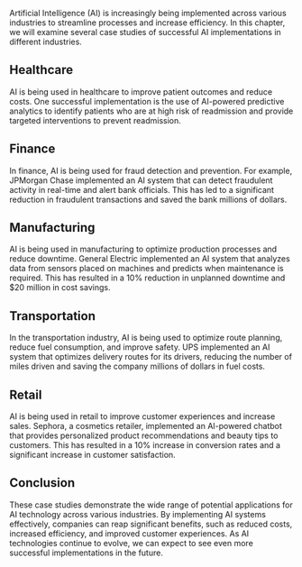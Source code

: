 
Artificial Intelligence (AI) is increasingly being implemented across various industries to streamline processes and increase efficiency. In this chapter, we will examine several case studies of successful AI implementations in different industries.

Healthcare
----------

AI is being used in healthcare to improve patient outcomes and reduce costs. One successful implementation is the use of AI-powered predictive analytics to identify patients who are at high risk of readmission and provide targeted interventions to prevent readmission.

Finance
-------

In finance, AI is being used for fraud detection and prevention. For example, JPMorgan Chase implemented an AI system that can detect fraudulent activity in real-time and alert bank officials. This has led to a significant reduction in fraudulent transactions and saved the bank millions of dollars.

Manufacturing
-------------

AI is being used in manufacturing to optimize production processes and reduce downtime. General Electric implemented an AI system that analyzes data from sensors placed on machines and predicts when maintenance is required. This has resulted in a 10% reduction in unplanned downtime and $20 million in cost savings.

Transportation
--------------

In the transportation industry, AI is being used to optimize route planning, reduce fuel consumption, and improve safety. UPS implemented an AI system that optimizes delivery routes for its drivers, reducing the number of miles driven and saving the company millions of dollars in fuel costs.

Retail
------

AI is being used in retail to improve customer experiences and increase sales. Sephora, a cosmetics retailer, implemented an AI-powered chatbot that provides personalized product recommendations and beauty tips to customers. This has resulted in a 10% increase in conversion rates and a significant increase in customer satisfaction.

Conclusion
----------

These case studies demonstrate the wide range of potential applications for AI technology across various industries. By implementing AI systems effectively, companies can reap significant benefits, such as reduced costs, increased efficiency, and improved customer experiences. As AI technologies continue to evolve, we can expect to see even more successful implementations in the future.
